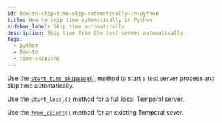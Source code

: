 ```yaml
---
id: how-to-skip-time-skip-automatically-in-python
title: How to skip time automatically in Python
sidebar_label: Skip time automatically
description: Skip time from the test server automatically.
tags:
  - python
  - how-to
  - time-skipping
---
```


Use the [`start_time_skipping()`](https://python.temporal.io/temporalio.testing.WorkflowEnvironment.html#start_time_skipping) method to start a test server process and skip time automatically.

Use the [`start_local()`](https://python.temporal.io/temporalio.testing.WorkflowEnvironment.html#start_local) method for a full local Temporal server.

Use the [`from_client()`](https://python.temporal.io/temporalio.testing.WorkflowEnvironment.html#from_client) method for an existing Temporal sever.
